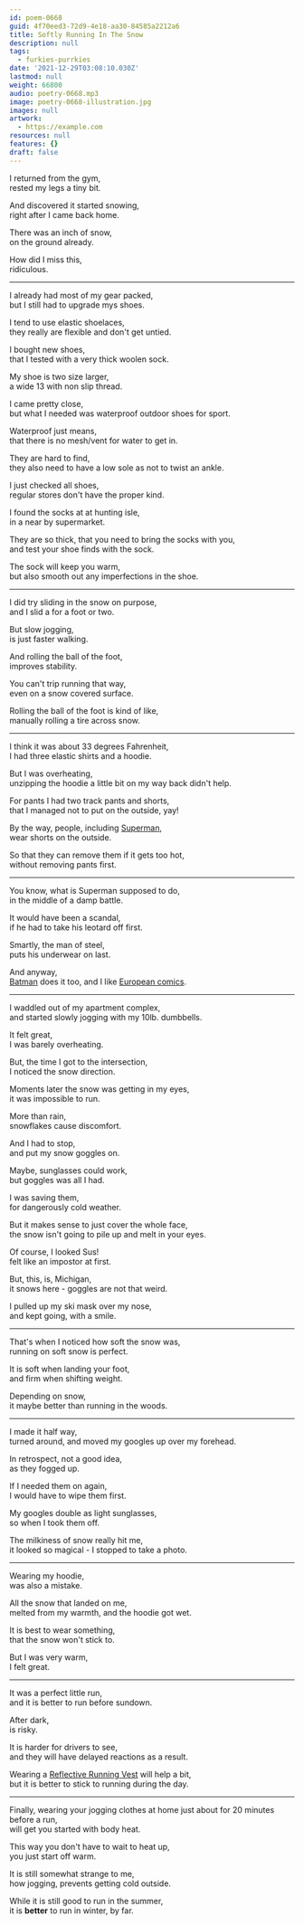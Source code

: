 ```yaml
---
id: poem-0668
guid: 4f70eed3-72d9-4e18-aa30-84585a2212a6
title: Softly Running In The Snow
description: null
tags:
  - furkies-purrkies
date: '2021-12-29T03:08:10.030Z'
lastmod: null
weight: 66800
audio: poetry-0668.mp3
image: poetry-0668-illustration.jpg
images: null
artwork:
  - https://example.com
resources: null
features: {}
draft: false
---
```


I returned from the gym,\
rested my legs a tiny bit.

And discovered it started snowing,\
right after I came back home.

There was an inch of snow,\
on the ground already.

How did I miss this,\
ridiculous.

---

I already had most of my gear packed,\
but I still had to upgrade mys shoes.

I tend to use elastic shoelaces,\
they really are flexible and don't get untied.

I bought new shoes,\
that I tested with a very thick woolen sock.

My shoe is two size larger,\
a wide 13 with non slip thread.

I came pretty close,\
but what I needed was waterproof outdoor shoes for sport.

Waterproof just means,\
that there is no mesh/vent for water to get in.

They are hard to find,\
they also need to have a low sole as not to twist an ankle.

I just checked all shoes,\
regular stores don't have the proper kind.

I found the socks at at hunting isle,\
in a near by supermarket.

They are so thick, that you need to bring the socks with you,\
and test your shoe finds with the sock.

The sock will keep you warm,\
but also smooth out any imperfections in the shoe.

---

I did try sliding in the snow on purpose,\
and I slid a for a foot or two.

But slow jogging,\
is just faster walking.

And rolling the ball of the foot,\
improves stability.

You can't trip running that way,\
even on a snow covered surface.

Rolling the ball of the foot is kind of like,\
manually rolling a tire across snow.

---

I think it was about 33 degrees Fahrenheit,\
I had three elastic shirts and a hoodie.

But I was overheating,\
unzipping the hoodie a little bit on my way back didn't help.

For pants I had two track pants and shorts,\
that I managed not to put on the outside, yay!

By the way, people, including [Superman](https://wikiless.org/wiki/Superman?lang=en),\
wear shorts on the outside.

So that they can remove them if it gets too hot,\
without removing pants first.

---

You know, what is Superman supposed to do,\
in the middle of a damp battle.

It would have been a scandal,\
if he had to take his leotard off first.

Smartly, the man of steel,\
puts his underwear on last.

And anyway,\
[Batman](https://wikiless.org/wiki/Batman?lang=en) does it too, and I like [European comics](https://www.youtube.com/watch?v=BSh4-0by2No).

---

I waddled out of my apartment complex,\
and started slowly jogging with my 10lb. dumbbells.

It felt great,\
I was barely overheating.

But, the time I got to the intersection,\
I noticed the snow direction.

Moments later the snow was getting in my eyes,\
it was impossible to run.

More than rain,\
snowflakes cause discomfort.

And I had to stop,\
and put my snow goggles on.

Maybe, sunglasses could work,\
but goggles was all I had.

I was saving them,\
for dangerously cold weather.

But it makes sense to just cover the whole face,\
the snow isn't going to pile up and melt in your eyes.

Of course, I looked Sus!\
felt like an impostor at first.

But, this, is, Michigan,\
it snows here - goggles are not that weird.

I pulled up my ski mask over my nose,\
and kept going, with a smile.

---

That's when I noticed how soft the snow was,\
running on soft snow is perfect.

It is soft when landing your foot,\
and firm when shifting weight.

Depending on snow,\
it maybe better than running in the woods.

---

I made it half way,\
turned around, and moved my googles up over my forehead.

In retrospect, not a good idea,\
as they fogged up.

If I needed them on again,\
I would have to wipe them first.

My googles double as light sunglasses,\
so when I took them off.

The milkiness of snow really hit me,\
it looked so magical - I stopped to take a photo.

---

Wearing my hoodie,\
was also a mistake.

All the snow that landed on me,\
melted from my warmth, and the hoodie got wet.

It is best to wear something,\
that the snow won't stick to.

But I was very warm,\
I felt great.

---

It was a perfect little run,\
and it is better to run before sundown.

After dark,\
is risky.

It is harder for drivers to see,\
and they will have delayed reactions as a result.

Wearing a [Reflective Running Vest](https://www.amazon.com/s?k=100%25+Reflective+Running+Vest) will help a bit,\
but it is better to stick to running during the day.

---

Finally, wearing your jogging clothes at home just about for 20 minutes before a run,\
will get you started with body heat.

This way you don't have to wait to heat up,\
you just start off warm.

It is still somewhat strange to me,\
how jogging, prevents getting cold outside.

While it is still good to run in the summer,\
it is **better** to run in winter, by far.
